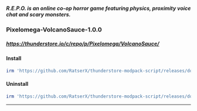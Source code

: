 ##### R.E.P.O. is an online co-op horror game featuring physics, proximity voice chat and scary monsters.
### Pixelomega-VolcanoSauce-1.0.0
##### https://thunderstore.io/c/repo/p/Pixelomega/VolcanoSauce/
#### Install
````ps1
irm 'https://github.com/RatserX/thunderstore-modpack-script/releases/download/latest/REPO-Pixelomega-VolcanoSauce-Install.ps1' | iex
```` 
#### Uninstall
````ps1
irm 'https://github.com/RatserX/thunderstore-modpack-script/releases/download/latest/REPO-Pixelomega-VolcanoSauce-Uninstall.ps1' | iex
```` 
---

